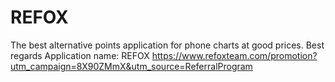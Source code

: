 # REFOX
The best alternative points application for phone charts at good prices. Best regards Application name: REFOX
https://www.refoxteam.com/promotion?utm_campaign=8X90ZMmX&utm_source=ReferralProgram
